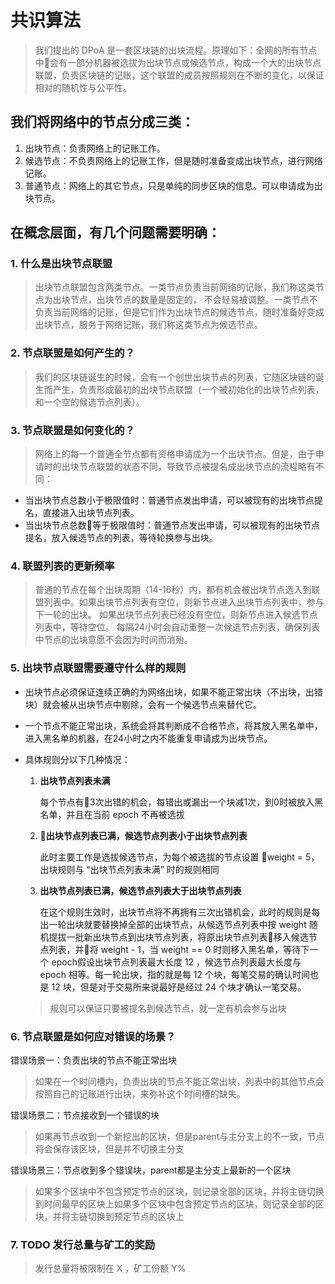 # 共识算法

>我们提出的 DPoA 是一套区块链的出块流程。原理如下：全网的所有节点中会有一部分机器被选拔为出块节点或候选节点，构成一个大的出块节点联盟，负责区块链的记账，这个联盟的成员按照规则在不断的变化，以保证相对的随机性与公平性。

## 我们将网络中的节点分成三类：

1. 出块节点：负责网络上的记账工作。
2. 候选节点：不负责网络上的记账工作，但是随时准备变成出块节点，进行网络记账。
3. 普通节点：网络上的其它节点，只是单纯的同步区块的信息。可以申请成为出块节点。

## 在概念层面，有几个问题需要明确：

### 1. 什么是出块节点联盟

>出块节点联盟包含两类节点。一类节点负责当前网络的记账，我们称这类节点为出块节点，出块节点的数量是固定的， 不会轻易被调整。一类节点不负责当前网络的记账，但是它们作为出块节点的候选节点，随时准备好变成出块节点，服务于网络记账，我们称这类节点为候选节点。

### 2. 节点联盟是如何产生的？

>我们的区块链诞生的时候，会有一个创世出块节点的列表，它随区块链的诞生而产生，负责形成最初的出块节点联盟（一个被初始化的出块节点列表，和一个空的候选节点列表）。

### 3. 节点联盟是如何变化的？

>网络上的每一个普通全节点都有资格申请成为一个出块节点。但是，由于申请时的出块节点联盟的状态不同，导致节点被提名成出块节点的流程略有不同：

* 当出块节点总数小于极限值时：普通节点发出申请，可以被现有的出块节点提名，直接进入出块节点列表。
* 当出块节点总数等于极限值时：普通节点发出申请，可以被现有的出块节点提名，放入候选节点的列表，等待轮换参与出块。

### 4. 联盟列表的更新频率

>普通的节点在每个出块周期（14-16秒）内，都有机会被出块节点选入到联盟列表中。如果出块节点列表有空位，则新节点进入出块节点列表中，参与下一轮的出块。
如果出块节点列表已经没有空位，则新节点进入候选节点列表中，等待空位。
每隔24小时会自动重整一次候选节点列表，确保列表中节点的出块意愿不会因为时间而消殆。

### 5. 出块节点联盟需要遵守什么样的规则

* 出块节点必须保证连续正确的为网络出块，如果不能正常出块（不出块，出错块）就会被从出块节点中剔除，会有一个候选节点来替代它。
* 一个节点不能正常出块，系统会将其判断成不合格节点，将其放入黑名单中，进入黑名单的机器，在24小时之内不能重复申请成为出块节点。

* 具体规则分以下几种情况：

    1. __出块节点列表未满__

        每个节点有3次出错的机会，每错出或漏出一个块减1次，到0时被放入黑名单，并且在当前 epoch 不再被选拔

    1. __出块节点列表已满，候选节点列表小于出块节点列表__

        此时主要工作是选拔候选节点，为每个被选拔的节点设置 weight = 5，
        出块规则与 “出块节点列表未满” 时的规则相同

    1. __出块节点列表已满，候选节点列表大于出块节点列表__

        在这个规则生效时，出块节点将不再拥有三次出错机会，此时的规则是每出一轮出块就要替换掉全部的出块节点，从候选节点列表中按 weight 随机提拔一批新出块节点到出块节点列表，将原出块节点列表移入候选节点列表，并将 weight - 1，当 weight == 0 时则移入黑名单，等待下一个 epoch假设出块节点列表最大长度 12 ，候选节点列表最大长度与 epoch 相等。每一轮出块，指的就是每 12 个块，每笔交易的确认时间也是 12 块，但是对于交易所来说最好是经过 24 个块才确认一笔交易。

    > 规则可以保证只要被提名到候选节点，就一定有机会参与出块

### 6. 节点联盟是如何应对错误的场景？

错误场景一：负责出块的节点不能正常出块

>如果在一个时间槽内，负责出块的节点不能正常出块，列表中的其他节点会按照自己的记账进行出块，来弥补这个时间槽的缺失。

错误场景二：节点接收到一个错误的块

>如果再节点收到一个新挖出的区块，但是parent与主分支上的不一致，节点将会保存该区块，但是并不切换主分支

错误场景三：节点收到多个错误块，parent都是主分支上最新的一个区块

>如果多个区块中不包含预定节点的区块，则记录全部的区块，并将主链切换到时间最早的区块上如果多个区块中包含预定节点的区块，则记录全部的区块，并将主链切换到预定节点的区块上

### 7. TODO 发行总量与矿工的奖励

> 发行总量将被限制在 X ，矿工份额 Y%